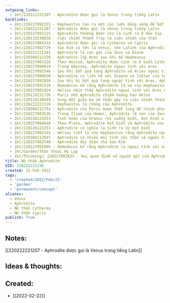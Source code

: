 ```yaml
---
outgoing_links:
  - Zet/220222221207 - Aphrodite được gọi là Venus trong tiếng Latin
backlinks:
  - Zet/220227092321 - Hephaestus tạo ra một cái lưới bằng vàng để bắt quả tang Aphrodite ngoại tình Ares
  - Zet/220222221207 - Aphrodite được gọi là Venus trong tiếng Latin
  - Zet/220227091115 - Aphrodite thường được cho là sinh ra ở đảo Síp
  - Zet/220119230850 - Cuộc chiến thành Troy là cuộc chiến của thần
  - Zet/220227084332 - Aphrodite được gọi là Cytherea và Cypris
  - Zet/220227082729 - Sao Kim có tên là Venus, tên Latinh của Aphrodite
  - Zet/220222221341 - Aphrodite là con gái của Zeus và Dione
  - Zet/220304212159 - Aphrodite lấy Ares sau khi bỏ Hepheasus
  - Zet/220227083326 - Theo Hesiod, Aphrodite được sinh ra ở biển Cythera từ bọt biển
  - Zet/220227090019 - Trong Odyssey, Aphrodite ngoại tình với Ares
  - Zet/220227092540 - Sau khi bắt quả tang Aphrodite và Aries ngoại tình, Hephaestus bắt họ bằng lưới vàng và mời các thần chứng kiến
  - Zet/220227090650 - Aphrodite có liên hệ với Inanna và Ishtar của Sumer
  - Zet/220227092858 - Sau khi bị bắt quả tang ngoại tình với Ares, Aphrodite nhục nhã bỏ về đảo Síp
  - Zet/220227091519 - Demodocus kể rằng Aphrodite là vợ của Hephaestus
  - Zet/220227091924 - Helios nhìn thấy Aphrodite ngoại tình với Ares ngay trên giường của Hephaestus
  - Zet/220119231726 - Paris nhờ Aphrodite chiếm hoàng hậu Helen
  - Zet/220119230049 - Xung đột giữa ba nữ thần gây ra cuộc chiến thành Troy
  - Zet/220222221516 - Hephaestus là chồng của Aphrodite
  - Zet/220304211752 - Aphrodite cho Paris mượn thắt lưng để chinh phục Helene
  - Zet/220227083536 - Trong Iliad của Homer, Aphrodite là con của Zeus và Dione
  - Zet/220226222653 - Tinh hoàn của Uranus rơi xuống biển, bọt biển sinh ra Aphrodite
  - Zet/220227084648 - Theo Plato, Aphrodite bọt biển và Aphrodite con Zeus là hai nhân vật khác nhau
  - Zet/220226222251 - Aphrodite có nghĩa là Sinh ra từ bọt biển
  - Zet/220227092145 - Helios tiết lộ cho Hephaestus rằng Aphrodite ngoại tình với Ares
  - Zet/220304212037 - Aphrodite có nhiều mối tình với thần và người trần
  - Zet/220227082549 - Aphrodite đại diện cho Sao Kim
  - Zet/220227091605 - Demodocus kể rằng Aphrodite là ngoại tình với Ares trong cuộc chiến Troy
  - Zet/Garden/Thần thoại Hy Lạp
  - Zet/Thinking/❕ 220227083833 - Hai quan điểm về nguồn gốc của Aphrodite
title: Nữ thần Aphrodite
UID: 220222221236
created: 22-Feb-2022
tags:
  - 'created/2022/Feb/22'
  - 'garden'
  - 'permanent/concept'
aliases:
  - Venus
  - Aphrodite
  - Nữ thần Cytherea 
  - Nữ thần Cypris
publish: True
---
```


## Notes:
[[220222221207 - Aphrodite được gọi là Venus trong tiếng Latin]]

## Ideas & thoughts:





## Created:
- [[2022-02-22]]
